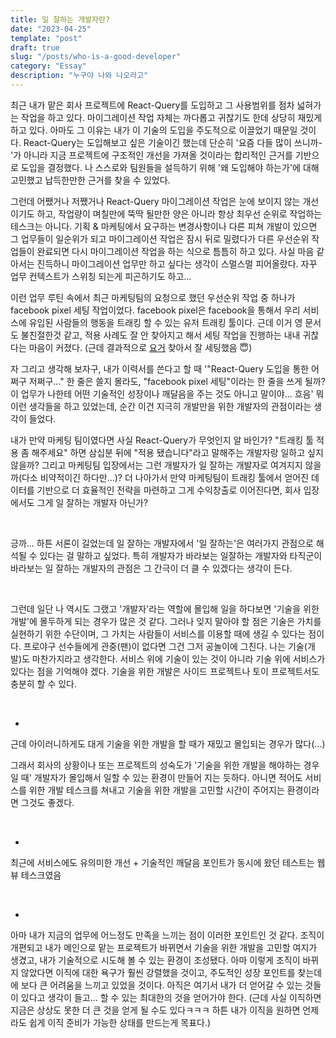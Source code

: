 ```yaml
---
title: 일 잘하는 개발자란?
date: "2023-04-25"
template: "post"
draft: true
slug: "/posts/who-is-a-good-developer"
category: "Essay"
description: "누구야 나와 나오라고"
---
```


최근 내가 맡은 회사 프로젝트에 React-Query를 도입하고 그 사용범위를 점차 넓혀가는 작업을 하고 있다. 마이그레이션 작업 자체는 까다롭고 귀찮기도 한데 상당히 재밌게 하고 있다. 아마도 그 이유는 내가 이 기술의 도입을 주도적으로 이끌었기 때문일 것이다. React-Query는 도입해보고 싶은 기술이긴 했는데 단순히 '요즘 다들 많이 쓰니까-'가 아니라 지금 프로젝트에 구조적인 개선을 가져올 것이라는 합리적인 근거를 기반으로 도입을 결정했다. 나 스스로와 팀원들을 설득하기 위해 '왜 도입해야 하는가'에 대해 고민했고 납득한만한 근거를 찾을 수 있었다.

그런데 어쨌거나 저쨌거나 React-Query 마이그레이션 작업은 눈에 보이지 않는 개선이기도 하고, 작업량이 며칠만에 뚝딱 될만한 양은 아니라 항상 최우선 순위로 작업하는 테스크는 아니다. 기획 & 마케팅에서 요구하는 변경사항이나 다른 피쳐 개발이 있으면 그 업무들이 일순위가 되고 마이그레이션 작업은 잠시 뒤로 밀렸다가 다른 우선순위 작업들이 완료되면 다시 마이그레이션 작업을 하는 식으로 틈틈히 하고 있다. 사실 마음 같아서는 진득하니 마이그레이션 업무만 하고 싶다는 생각이 스멀스멀 피어올랐다. 자꾸 업무 컨텍스트가 스위칭 되는게 피곤하기도 하고...

이런 업무 루틴 속에서 최근 마케팅팀의 요청으로 했던 우선순위 작업 중 하나가 facebook pixel 세팅 작업이었다. facebook pixel은 facebook을 통해서 우리 서비스에 유입된 사람들의 행동을 트래킹 할 수 있는 유저 트래킹 툴이다. 근데 이거 영 문서도 불친절한것 같고, 적용 사례도 잘 안 찾아지고 해서 세팅 작업을 진행하는 내내 귀찮다는 마음이 커졌다. (근데 결과적으로 [요거](https://github.com/vercel/next.js/tree/canary/examples/with-facebook-pixel) 찾아서 잘 세팅했음 😇)

자 그리고 생각해 보자구, 내가 이력서를 쓴다고 할 때 '"React-Query 도입을 통한 어쩌구 저쩌구..." 한 줄은 쓸지 몰라도, "facebook pixel 세팅"이라는 한 줄을 쓰게 될까? 이 업무가 나한테 어떤 기술적인 성장이나 깨달음을 주는 것도 아니고 말이야... 흐음' 뭐 이런 생각들을 하고 있었는데, 순간 이건 지극히 개발만을 위한 개발자의 관점이라는 생각이 들었다.

내가 만약 마케팅 팀이였다면 사실 React-Query가 무엇인지 알 바인가? "트래킹 툴 적용 좀 해주세요" 하면 삼십분 뒤에 "적용 됐습니다"라고 말해주는 개발자랑 일하고 싶지 않을까? 그리고 마케팅팀 입장에서는 그런 개발자가 일 잘하는 개발자로 여겨지지 않을까(다소 비약적이긴 하다만...)? 더 나아가서 만약 마케팅팀이 트래킹 툴에서 얻어진 데이터를 기반으로 더 효율적인 전략을 마련하고 그게 수익창출로 이어진다면, 회사 입장에서도 그게 일 잘하는 개발자 아닌가?

​

긍까... 하튼 서론이 길었는데 일 잘하는 개발자에서 '일 잘하는'은 여러가지 관점으로 해석될 수 있다는 걸 말하고 싶었다. 특히 개발자가 바라보는 일잘하는 개발자와 타직군이 바라보는 일 잘하는 개발자의 관점은 그 간극이 더 클 수 있겠다는 생각이 든다.

​

그런데 일단 나 역시도 그랬고 '개발자'라는 역할에 몰입해 일을 하다보면 '기술을 위한 개발'에 몰두하게 되는 경우가 많은 것 같다. 그러나 잊지 말아야 할 점은 기술은 가치를 실현하기 위한 수단이며, 그 가치는 사람들이 서비스를 이용할 때에 생길 수 있다는 점이다. 프로야구 선수들에게 관중(팬)이 없다면 그건 그저 공놀이에 그친다. 나는 기술(개발)도 마찬가지라고 생각한다. 서비스 위에 기술이 있는 것이 아니라 기술 위에 서비스가 있다는 점을 기억해야 겠다. 기술을 위한 개발은 사이드 프로젝트나 토이 프로젝트서도 충분히 할 수 있다.

​

-

근데 아이러니하게도 대게 기술을 위한 개발을 할 때가 재밌고 몰입되는 경우가 많다(...)

그래서 회사의 상황이나 또는 프로젝트의 성숙도가 '기술을 위한 개발을 해야하는 경우일 때' 개발자가 몰입해서 일할 수 있는 환경이 만들어 지는 듯하다. 아니면 적어도 서비스를 위한 개발 테스크를 쳐내고 기술을 위한 개발을 고민할 시간이 주어지는 환경이라면 그것도 좋겠다.

​

-

최근에 서비스에도 유의미한 개선 + 기술적인 깨달음 포인트가 동시에 왔던 테스트는 웹뷰 테스크였음

​

-

아마 내가 지금의 업무에 어느정도 만족을 느끼는 점이 이러한 포인트인 것 같다. 조직이 개편되고 내가 메인으로 맡는 프로젝트가 바뀌면서 기술을 위한 개발을 고민할 여지가 생겼고, 내가 기술적으로 시도해 볼 수 있는 환경이 조성됐다. 아마 이렇게 조직이 바뀌지 않았다면 이직에 대한 욕구가 훨씬 강렬했을 것이고, 주도적인 성장 포인트를 찾는데에 보다 큰 어려움을 느끼고 있었을 것이다. 아직은 여기서 내가 더 얻어갈 수 있는 것들이 있다고 생각이 들고... 할 수 있는 최대한의 것을 얻어가야 한다. (근데 사실 이직하면 지금은 상상도 못한 더 큰 것을 얻게 될 수도 있다ㅋㅋㅋ 하튼 내가 이직을 원하면 언제라도 쉽게 이직 준비가 가능한 상태를 만드는게 목표다.)
